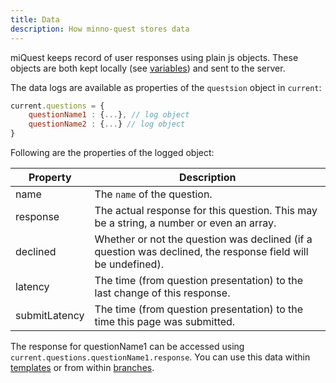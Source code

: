 ```yaml
---
title: Data
description: How minno-quest stores data
---
```


miQuest keeps record of user responses using plain js objects.
These objects are both kept locally (see [variables](#variables)) and sent to the server.

The data logs are available as properties of the `questsion` object  in `current`:

```javascript
current.questions = {
	questionName1 : {...}, // log object
	questionName2 : {...} // log object
}
```

Following are the properties of the logged object:

Property 		| Description
----------- 	| -----------
name 			| The `name` of the question.
response 		| The actual response for this question. This may be a string, a number or even an array.
declined 		| Whether or not the question was declined (if a question was declined, the response field will be undefined).
latency 		| The time (from question presentation) to the last change of this response.
submitLatency	| The time (from question presentation) to the time this page was submitted.

The response for questionName1 can be accessed using `current.questions.questionName1.response`. 
You can use this data within [templates](../basics/sequencer.html#templates)
or from within [branches](../basics/sequencer.html#conditions).
